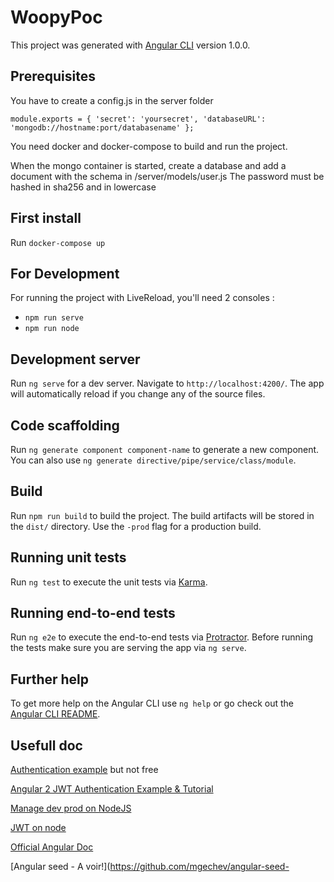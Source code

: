 # WoopyPoc

This project was generated with [Angular CLI](https://github.com/angular/angular-cli) version 1.0.0.

## Prerequisites

You have to create a config.js in the server folder

`module.exports = {
    'secret': 'yoursecret',
    'databaseURL': 'mongodb://hostname:port/databasename'
};
`

You need docker and docker-compose to build and run the project.

When the mongo container is started, create a database and add a document with the schema in /server/models/user.js
The password must be hashed in sha256 and in lowercase


## First install
Run `docker-compose up`


## For Development
For running the project with LiveReload, you'll need 2
consoles :

* `npm run serve`
* `npm run node`

## Development server

Run `ng serve` for a dev server. Navigate to `http://localhost:4200/`. The app will automatically reload if you change any of the source files.

## Code scaffolding

Run `ng generate component component-name` to generate a new component. You can also use `ng generate directive/pipe/service/class/module`.

## Build

Run `npm run build` to build the project. The build artifacts will be stored in the `dist/` directory. Use the `-prod` flag for a production build.

## Running unit tests

Run `ng test` to execute the unit tests via [Karma](https://karma-runner.github.io).

## Running end-to-end tests

Run `ng e2e` to execute the end-to-end tests via [Protractor](http://www.protractortest.org/).
Before running the tests make sure you are serving the app via `ng serve`.

## Further help

To get more help on the Angular CLI use `ng help` or go check out the [Angular CLI README](https://github.com/angular/angular-cli/blob/master/README.md).

## Usefull doc
[Authentication example](https://auth0.com/blog/angular-2-authentication/) but not free

[Angular 2 JWT Authentication Example & Tutorial](http://jasonwatmore.com/post/2016/08/16/angular-2-jwt-authentication-example-tutorial)

[Manage dev prod on NodeJS](http://stackoverflow.com/questions/10714315/node-js-express-and-using-development-versus-production-in-app-configure)

[JWT on node](https://scotch.io/tutorials/authenticate-a-node-js-api-with-json-web-tokens)

[Official Angular Doc](https://angular.io/docs/ts/latest/guide/)

[Angular seed - A voir!](https://github.com/mgechev/angular-seed-
